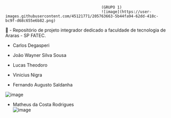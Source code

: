 
                                              (GRUPO 1)
                                              ![image](https://user-images.githubusercontent.com/45121771/205763663-5b44fa94-62dd-418c-bc9f-d68c655e6b82.png)

🤠 - Repositório de projeto integrador dedicado a faculdade de tecnologia de Araras - SP FATEC.     

- Carlos Degasperi

- João Wayner Silva Sousa
- Lucas Theodoro

- Vinicius Nigra


- Fernando Augusto Saldanha

![image](https://user-images.githubusercontent.com/45121771/205764070-195c10f4-3c1a-46bc-aeb7-1ccb2124d297.png) <br>

- Matheus da Costa Rodrigues <br>
![image](https://user-images.githubusercontent.com/45121771/205764135-b1e655f6-12ae-493f-8d41-d6dac8d9f819.png)
